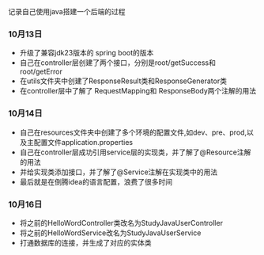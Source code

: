 记录自己使用java搭建一个后端的过程
    
### 10月13日

  - 升级了兼容jdk23版本的 spring boot的版本
  - 自己在controller层创建了两个接口，分别是root/getSuccess和root/getError
  - 在utils文件夹中创建了ResponseResult类和ResponseGenerator类
  - 在controller层中了解了 RequestMapping和 ResponseBody两个注解的用法

### 10月14日

 - 自己在resources文件夹中创建了多个环境的配置文件,如dev、pre、prod,以及主配置文件application.properties
 - 自己在controller层成功引用service层的实现类，并了解了@Resource注解的用法
 - 并给实现类添加接口，并了解了@Service注解在实现类中的用法
 - 最后就是在倒腾idea的语言配置，浪费了很多时间

### 10月16日

 - 将之前的HelloWordController类改名为StudyJavaUserController
 - 将之前的HelloWordService改名为StudyJavaUserService
 - 打通数据库的连接，并生成了对应的实体类